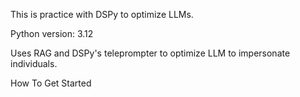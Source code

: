 This is practice with DSPy to optimize LLMs.

Python version: 3.12

Uses RAG and DSPy's teleprompter to optimize LLM to impersonate individuals.


How To Get Started
